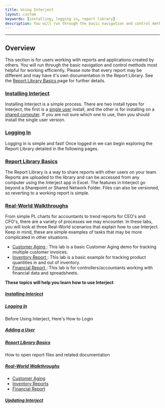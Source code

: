 ```yaml
---
title: Using Interject
layout: custom
keywords: [installing, logging in, report library]
description: You will run through the basic navigation and control methods most helpful for working efficiently. Please note that every report may be different and may have it's own documentation in the Report Library. 
---
```

* * *

##  **Overview**

This section is for users working with reports and applications created by others. You will run through the basic navigation and control methods most helpful for working efficiently. Please note that every report may be different and may have it's own documentation in the Report Library. See the [ Report Library Basics ](/wAbout/Report-Library-Basics.html) page for further details. 

###  [ Installing Interject ](/wAbout/SingleUser.html)

Installing Interject is a simple process. There are two install types for Interject, the first is a [single user](/wAbout/SingleUser.html) install, and the other is for installing on a [shared computer](/wAbout/SharedComputer.html). If you are not sure which one to use, then you should install the single user version.

###  [ Logging In ](/wAbout/Logging-In.html)

Logging in is simple and fast! Once logged in we can begin exploring the Report Library detailed in the following pages. 

###  [ Report Library Basics ](/wAbout/Report-Library-Basics.html)

The Report Library is a way to share reports with other users on your team. Reports are uploaded to the library and can be accessed from any computer using the Interject app in Excel. The features in Interject go beyond a Sharepoint or Shared Network Folder. Files can also be versioned, so reverting to a working report is simple. 

###  [ Real-World Walkthroughs ](/wAbout/Real-World-Walkthroughs.html)

From simple PL charts for accountants to trend reports for CEO's and CFO's, there are a variety of processes we may encounter. In these labs, you will look at three Real-World scenarios that explain how to use Interject. Keep in mind, these are simple examples of tasks that may be more complicated in other situations. 

  * [ Customer Aging ](/wAbout/Customer-Aging.html) : This lab is a basic Customer Aging demo for tracking multiple customer invoices. 
  * [ Inventory Report ](/wAbout/Inventory-Reports.html) : This lab is a basic example for tracking product quantities in and out of inventory. 
  * [ Financial Report ](/wAbout/Financial-Report.html) : This lab is for controllers/accountants working with financial data and spreadsheets. 



**These topics will help you learn how to use Interject**

#####  [ Installing Interject ](/wAbout/Installing-Interject.html)

#####  [ Logging In ](/wAbout/Logging-In.html)

Before Using Interject, Here's How to Login 

#####  [ Adding a User ](/wAbout/Adding-a-User.html)

#####  [ Report Library Basics ](/wAbout/Report-Library-Basics.html)

How to open report files and related documentation 

#####  [ Real-World Walkthroughs ](/wAbout/Real-World-Walkthroughs.html)

  * [ Customer Aging ](Customer-Aging.html)
  * [ Inventory Reports ](Inventory-Reports.html)
  * [ Financial Report ](Financial-Report.html)



#####  [ Updating Interject ](/wAbout/Updating-Interject.html)
    
    
      
    
